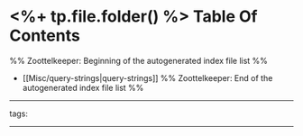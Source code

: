 # <%+ tp.file.folder() %> Table Of Contents



%% Zoottelkeeper: Beginning of the autogenerated index file list  %%
-  [[Misc/query-strings|query-strings]]
%% Zoottelkeeper: End of the autogenerated index file list  %%



---

tags: 

---